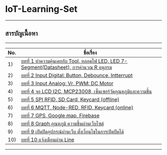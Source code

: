 # IoT-Learning-Set
______________________________________________________
## สารบัญเนื้อหา
-----------------
No. |ชื่อเรื่อง|
----- |----- |
1)|[บทที่ 1 ทำความคุ้นเคยกับ Tool, หลอดไฟ LED, LED 7-Segment(Datasheet), การคำนวณ R อนุกรม](https://github.com/phisic1714/IoT-Learning-Set/blob/main/%E0%B8%9A%E0%B8%97%E0%B8%97%E0%B8%B5%E0%B9%88%201)|
2)|[บทที่ 2 Input Digital: Button, Debounce, Intterrupt](https://github.com/phisic1714/IoT-Learning-Set/blob/main/%E0%B8%9A%E0%B8%97%E0%B8%97%E0%B8%B5%E0%B9%88%202)|
3)|[บทที่ 3 Input Analog: Vr, PWM: DC Motor](https://github.com/phisic1714/IoT-Learning-Set/blob/main/%E0%B8%9A%E0%B8%97%E0%B8%97%E0%B8%B5%E0%B9%88%203)|
4)|[บทที่ 4 จอ LCD I2C, MCP23008, เซ็นเซอร์วัดอุณหภูมิและความชื้น](https://github.com/phisic1714/IoT-Learning-Set/blob/main/%E0%B8%9A%E0%B8%97%E0%B8%97%E0%B8%B5%E0%B9%88%204)|
5)|[บทที่ 5 SPI RFID, SD Card, Keycard (offline)](https://github.com/phisic1714/IoT-Learning-Set/blob/main/%E0%B8%9A%E0%B8%97%E0%B8%97%E0%B8%B5%E0%B9%88%205)|
6)|[บทที่ 6 MQTT, Node-RED, RFID, Keycard (online)](https://github.com/phisic1714/IoT-Learning-Set/blob/main/%E0%B8%9A%E0%B8%97%E0%B8%97%E0%B8%B5%E0%B9%88%206)|
7)|[บทที่ 7 GPS, Google map, Firebase](https://github.com/phisic1714/IoT-Learning-Set/blob/main/%E0%B8%9A%E0%B8%97%E0%B8%97%E0%B8%B5%E0%B9%88%207)|
8)|[บทที่ 8 Graph อุณหภูมิ ความชื้นผ่านเว็บไซต์](https://github.com/phisic1714/IoT-Learning-Set/blob/main/%E0%B8%9A%E0%B8%97%E0%B8%97%E0%B8%B5%E0%B9%88%208)|
9)|[บทที่ 9 เปิดปิดอุปกรณ์ผ่านเว็บ ตั้งเงื่อนไขในการเปิดปิดได้](https://github.com/phisic1714/IoT-Learning-Set/blob/main/%E0%B8%9A%E0%B8%97%E0%B8%97%E0%B8%B5%E0%B9%88%209)|
10)|[บทที่ 10 แจ้งเตือนผ่าน Line](https://github.com/phisic1714/IoT-Learning-Set/blob/main/%E0%B8%9A%E0%B8%97%E0%B8%97%E0%B8%B5%E0%B9%88%2010)|

______________________________________________________
